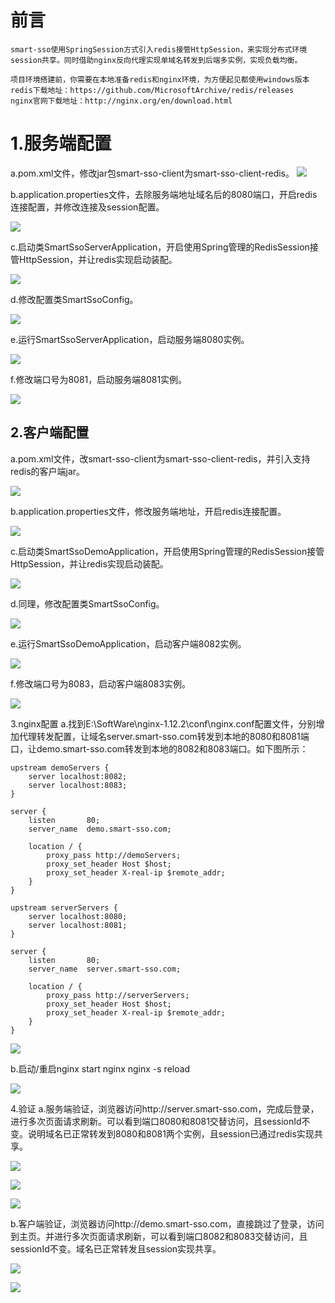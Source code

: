 # 前言
```
smart-sso使用SpringSession方式引入redis接管HttpSession，来实现分布式环境session共享。同时借助nginx反向代理实现单域名转发到后端多实例，实现负载均衡。

项目环境搭建前，你需要在本地准备redis和nginx环境，为方便起见都使用windows版本
redis下载地址：https://github.com/MicrosoftArchive/redis/releases
nginx官网下载地址：http://nginx.org/en/download.html
```

# 1.服务端配置
a.pom.xml文件，修改jar包smart-sso-client为smart-sso-client-redis。
![](./img/20.png)

b.application.properties文件，去除服务端地址域名后的8080端口，开启redis连接配置，并修改连接及session配置。

![](./img/21.png)

c.启动类SmartSsoServerApplication，开启使用Spring管理的RedisSession接管HttpSession，并让redis实现启动装配。

![](./img/22.png)

d.修改配置类SmartSsoConfig。

![](./img/23.png)

e.运行SmartSsoServerApplication，启动服务端8080实例。

![](./img/24.png)

f.修改端口号为8081，启动服务端8081实例。

![](./img/25.png)

## 2.客户端配置

a.pom.xml文件，改smart-sso-client为smart-sso-client-redis，并引入支持redis的客户端jar。

![](./img/26.png)

b.application.properties文件，修改服务端地址，开启redis连接配置。

![](./img/27.png)

c.启动类SmartSsoDemoApplication，开启使用Spring管理的RedisSession接管HttpSession，并让redis实现启动装配。

![](./img/28.png)

d.同理，修改配置类SmartSsoConfig。

![](./img/29.png)

e.运行SmartSsoDemoApplication，启动客户端8082实例。

![](./img/30.png)

f.修改端口号为8083，启动客户端8083实例。

![](./img/31.png)

3.nginx配置
a.找到E:\SoftWare\nginx-1.12.2\conf\nginx.conf配置文件，分别增加代理转发配置，让域名server.smart-sso.com转发到本地的8080和8081端口，让demo.smart-sso.com转发到本地的8082和8083端口。如下图所示：

```
upstream demoServers {
    server localhost:8082;
    server localhost:8083;
}

server {
    listen       80;
    server_name  demo.smart-sso.com;

    location / {
        proxy_pass http://demoServers;
        proxy_set_header Host $host;
        proxy_set_header X-real-ip $remote_addr;
    }
}

upstream serverServers {
    server localhost:8080;
    server localhost:8081;
}

server {
    listen       80;
    server_name  server.smart-sso.com;

    location / {
        proxy_pass http://serverServers;
        proxy_set_header Host $host;
        proxy_set_header X-real-ip $remote_addr;
    }
}
```

![](./img/32.png)

b.启动/重启nginx
start nginx
nginx -s reload

![](./img/33.png)

4.验证
a.服务端验证，浏览器访问http://server.smart-sso.com，完成后登录，进行多次页面请求刷新。可以看到端口8080和8081交替访问，且sessionId不变。说明域名已正常转发到8080和8081两个实例，且session已通过redis实现共享。

![](./img/34.png)

![](./img/35.png)

![](./img/36.png)

b.客户端验证，浏览器访问http://demo.smart-sso.com，直接跳过了登录，访问到主页。并进行多次页面请求刷新，可以看到端口8082和8083交替访问，且sessionId不变。域名已正常转发且session实现共享。

![](./img/37.png)

![](./img/38.png)
